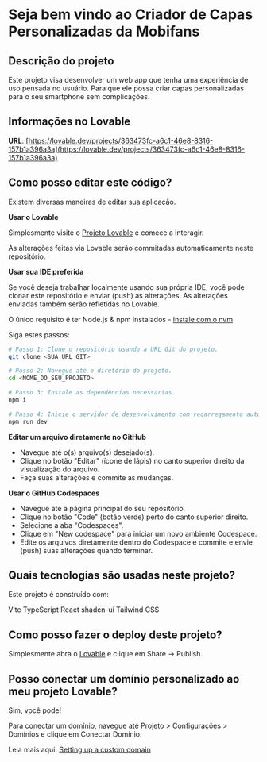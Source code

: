 # Seja bem vindo ao Criador de Capas Personalizadas da Mobifans

## Descrição do projeto

Este projeto visa desenvolver um web app que tenha uma experiência de uso pensada no usuário. Para que ele possa criar capas personalizadas para o seu smartphone sem complicações.

## Informações no Lovable

**URL**: [https://lovable.dev/projects/363473fc-a6c1-46e8-8316-157b1a396a3a](https://lovable.dev/projects/363473fc-a6c1-46e8-8316-157b1a396a3a)

## Como posso editar este código?

Existem diversas maneiras de editar sua aplicação.

**Usar o Lovable**

Simplesmente visite o [Projeto Lovable](https://lovable.dev/projects/363473fc-a6c1-46e8-8316-157b1a396a3a) e comece a interagir.

As alterações feitas via Lovable serão commitadas automaticamente neste repositório.

**Usar sua IDE preferida**

Se você deseja trabalhar localmente usando sua própria IDE, você pode clonar este repositório e enviar (push) as alterações. As alterações enviadas também serão refletidas no Lovable.

O único requisito é ter Node.js & npm instalados - [instale com o nvm](https://github.com/nvm-sh/nvm#installing-and-updating)

Siga estes passos:

```sh
# Passo 1: Clone o repositório usando a URL Git do projeto.
git clone <SUA_URL_GIT>

# Passo 2: Navegue até o diretório do projeto.
cd <NOME_DO_SEU_PROJETO>

# Passo 3: Instale as dependências necessárias.
npm i

# Passo 4: Inicie o servidor de desenvolvimento com recarregamento automático e uma visualização instantânea.
npm run dev
```

**Editar um arquivo diretamente no GitHub**

- Navegue até o(s) arquivo(s) desejado(s).
- Clique no botão "Editar" (ícone de lápis) no canto superior direito da visualização do arquivo.
- Faça suas alterações e commite as mudanças.

**Usar o GitHub Codespaces**

- Navegue até a página principal do seu repositório.
- Clique no botão "Code" (botão verde) perto do canto superior direito.
- Selecione a aba "Codespaces".
- Clique em "New codespace" para iniciar um novo ambiente Codespace.
- Edite os arquivos diretamente dentro do Codespace e commite e envie (push) suas alterações quando terminar.

## Quais tecnologias são usadas neste projeto?

Este projeto é construído com:

Vite
TypeScript
React
shadcn-ui
Tailwind CSS

## Como posso fazer o deploy deste projeto?

Simplesmente abra o [Lovable](https://lovable.dev/projects/363473fc-a6c1-46e8-8316-157b1a396a3a) e clique em Share -> Publish.

## Posso conectar um domínio personalizado ao meu projeto Lovable?

Sim, você pode!

Para conectar um domínio, navegue até Projeto > Configurações > Domínios e clique em Conectar Domínio.

Leia mais aqui: [Setting up a custom domain](https://docs.lovable.dev/tips-tricks/custom-domain#step-by-step-guide)
